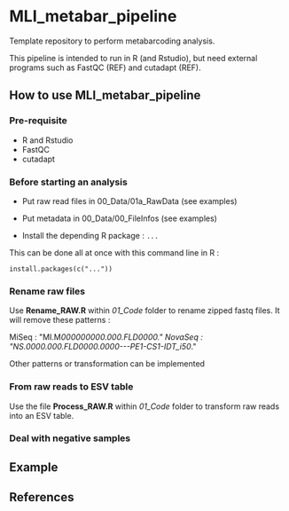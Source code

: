 # MLI_metabar_pipeline
Template repository to perform metabarcoding analysis. 


This pipeline is intended to run in R (and Rstudio), but need external programs such as FastQC (REF) and cutadapt (REF). 


## How to use MLI_metabar_pipeline

### Pre-requisite

- R and Rstudio
- FastQC
- cutadapt

### Before starting an analysis

- Put raw read files in 00_Data/01a_RawData (see examples)
- Put metadata in 00_Data/00_FileInfos (see examples)

- Install the depending R package : `...`

This can be done all at once with this command line in R :

```{r}
install.packages(c("..."))
```

### Rename raw files

Use **Rename_RAW.R** within *01_Code* folder to rename zipped fastq files. It will remove these patterns :

MiSeq : "MI.M*00000*_*0000*.*000*.FLD*0000*."
NovaSeq : "NS.*0000*.*000*.FLD*0000*.*0000*---PE1-CS1-IDT_i5_*0*."

Other patterns or transformation can be implemented

### From **raw reads** to **ESV table**

Use the file **Process_RAW.R** within *01_Code* folder to transform raw reads into an ESV table. 

### Deal with negative samples

## Example



## References
